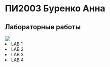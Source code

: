 
<!DOCTYPE html>
<body> 
<h1> ПИ2003 Буренко Анна </h1>
<h2> Лабораторные работы </h2>
<img src="https://mobimg.b-cdn.net/v3/fetch/df/dfcec91c1efbc11f2280fb0c7d112f83.jpeg">
<li> LAB 1 </li>
<li> LAB 2 </li>
<li> LAB 3 </li>
<li> LAB 4 </li>
</body>
</html>
